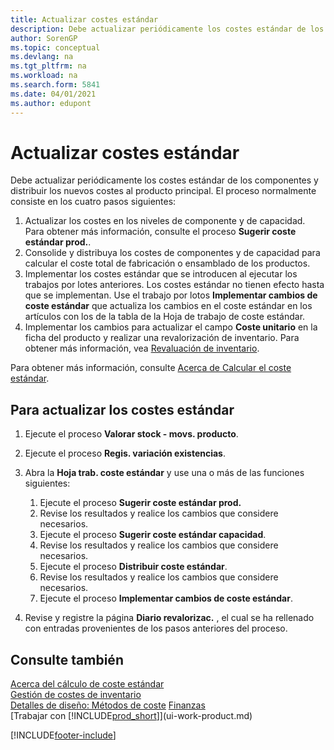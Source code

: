 ```yaml
---
title: Actualizar costes estándar
description: Debe actualizar periódicamente los costes estándar de los componentes y distribuir los nuevos costes al producto principal.
author: SorenGP
ms.topic: conceptual
ms.devlang: na
ms.tgt_pltfrm: na
ms.workload: na
ms.search.form: 5841
ms.date: 04/01/2021
ms.author: edupont
---
```

# <a name="update-standard-costs"></a>Actualizar costes estándar
Debe actualizar periódicamente los costes estándar de los componentes y distribuir los nuevos costes al producto principal. El proceso normalmente consiste en los cuatro pasos siguientes:  

1.  Actualizar los costes en los niveles de componente y de capacidad. Para obtener más información, consulte el proceso **Sugerir coste estándar prod.**.  
2.  Consolide y distribuya los costes de componentes y de capacidad para calcular el coste total de fabricación o ensamblado de los productos.  
3.  Implementar los costes estándar que se introducen al ejecutar los trabajos por lotes anteriores. Los costes estándar no tienen efecto hasta que se implementan. Use el trabajo por lotos **Implementar cambios de coste estándar** que actualiza los cambios en el coste estándar en los artículos con los de la tabla de la Hoja de trabajo de coste estándar.  
4.  Implementar los cambios para actualizar el campo **Coste unitario** en la ficha del producto y realizar una revalorización de inventario. Para obtener más información, vea [Revaluación de inventario](inventory-how-revalue-inventory.md).  

Para obtener más información, consulte [Acerca de Calcular el coste estándar](finance-about-calculating-standard-cost.md).
  
## <a name="to-update-standard-costs"></a>Para actualizar los costes estándar

1.  Ejecute el proceso **Valorar stock - movs. producto**.  
2.  Ejecute el proceso **Regis. variación existencias**.  
3.  Abra la **Hoja trab. coste estándar** y use una o más de las funciones siguientes:  

    1.  Ejecute el proceso **Sugerir coste estándar prod.**  
    2.  Revise los resultados y realice los cambios que considere necesarios.  
    3.  Ejecute el proceso **Sugerir coste estándar capacidad**.  
    4.  Revise los resultados y realice los cambios que considere necesarios.
    5. Ejecute el proceso **Distribuir coste estándar**.
    6.  Revise los resultados y realice los cambios que considere necesarios.
    7.  Ejecute el proceso **Implementar cambios de coste estándar**.  
4.  Revise y registre la página **Diario revalorizac.** , el cual se ha rellenado con entradas provenientes de los pasos anteriores del proceso.  

## <a name="see-also"></a>Consulte también

 [Acerca del cálculo de coste estándar](finance-about-calculating-standard-cost.md)   
 [Gestión de costes de inventario](finance-manage-inventory-costs.md)   
 [Detalles de diseño: Métodos de coste](design-details-costing-methods.md) [Finanzas](finance.md)  
 [Trabajar con [!INCLUDE[prod_short](includes/prod_short.md)]](ui-work-product.md)  


[!INCLUDE[footer-include](includes/footer-banner.md)]

